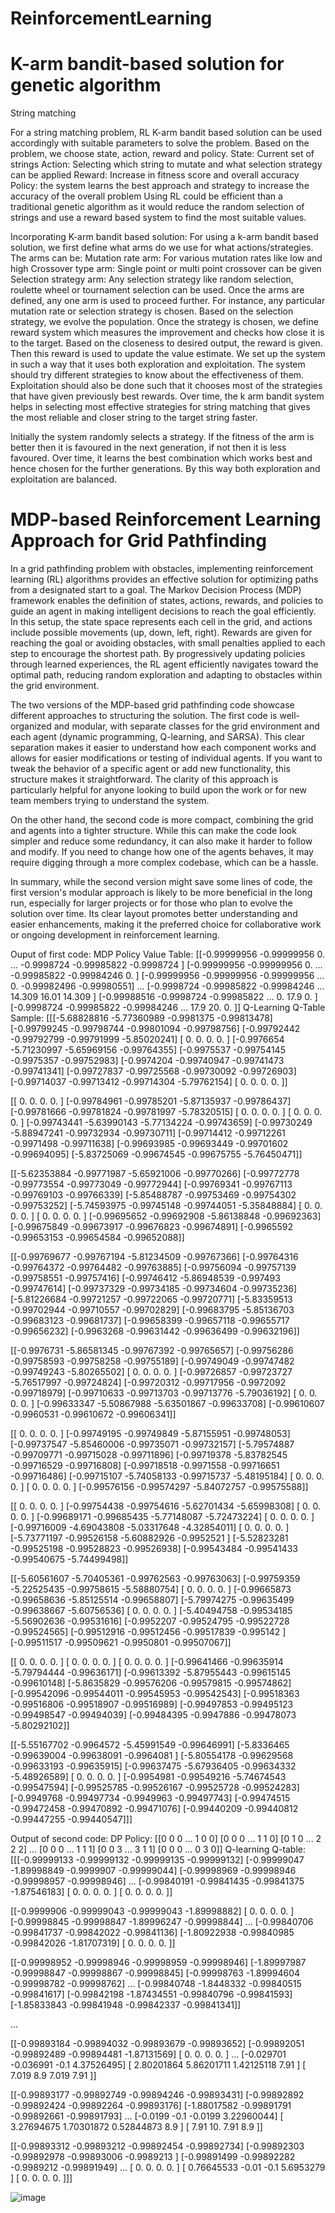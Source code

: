 # ReinforcementLearning

# K-arm bandit-based solution for genetic algorithm
String matching

For a string matching problem, RL K-arm bandit based solution can be used accordingly with suitable parameters to solve the problem. Based on the problem, we choose state, action, reward and policy.
State: Current set of strings
Action: Selecting which string to mutate and what selection strategy can be applied
Reward: Increase in fitness score and overall accuracy
Policy: the system learns the best approach and strategy to increase the accuracy of the overall problem
Using RL could be efficient than a traditional genetic algorithm as it would reduce the random selection of strings and use a reward based system to find the most suitable values.

Incorporating K-arm bandit based solution:
For using a k-arm bandit based solution, we first define what arms do we use for what actions/strategies. The arms can be:
Mutation rate arm: For various mutation rates like low and high
Crossover type arm: Single point or multi point crossover can be given
Selection strategy arm: Any selection strategy like random selection, roulette wheel or tournament selection can be used.
Once the arms are defined, any one arm is used to proceed further. For instance, any particular mutation rate or selection strategy is chosen. Based on the selection strategy, we evolve the population.
Once the strategy is chosen, we define reward system which measures the improvement and checks how close it is to the target. Based on the closeness to desired output, the reward is given. Then this reward is used to update the value estimate. 
We set up the system in such a way that it uses both exploration and exploitation. The system should try different strategies to know about the effectiveness of them. Exploitation should also be done such that it chooses most of the strategies that have given previously best rewards.
Over time, the k arm bandit system helps in selecting most effective strategies for string matching that gives the most reliable and closer string to the target string faster.

Initially the system randomly selects a strategy. If the fitness of the arm is better then it is favoured in the next generation, if not then it is less favoured. Over time, it learns the best combination which works best and hence chosen for the further generations. By this way both exploration and exploitation are balanced.


# MDP-based Reinforcement Learning Approach for Grid Pathfinding

In a grid pathfinding problem with obstacles, implementing reinforcement learning (RL) algorithms provides an effective solution for optimizing paths from a designated start to a goal. The Markov Decision Process (MDP) framework enables the definition of states, actions, rewards, and policies to guide an agent in making intelligent decisions to reach the goal efficiently. In this setup, the state space represents each cell in the grid, and actions include possible movements (up, down, left, right). Rewards are given for reaching the goal or avoiding obstacles, with small penalties applied to each step to encourage the shortest path. By progressively updating policies through learned experiences, the RL agent efficiently navigates toward the optimal path, reducing random exploration and adapting to obstacles within the grid environment.

The two versions of the MDP-based grid pathfinding code showcase different approaches to structuring the solution. The first code is well-organized and modular, with separate classes for the grid environment and each agent (dynamic programming, Q-learning, and SARSA). This clear separation makes it easier to understand how each component works and allows for easier modifications or testing of individual agents. If you want to tweak the behavior of a specific agent or add new functionality, this structure makes it straightforward. The clarity of this approach is particularly helpful for anyone looking to build upon the work or for new team members trying to understand the system.

On the other hand, the second code is more compact, combining the grid and agents into a tighter structure. While this can make the code look simpler and reduce some redundancy, it can also make it harder to follow and modify. If you need to change how one of the agents behaves, it may require digging through a more complex codebase, which can be a hassle.

In summary, while the second version might save some lines of code, the first version's modular approach is likely to be more beneficial in the long run, especially for larger projects or for those who plan to evolve the solution over time. Its clear layout promotes better understanding and easier enhancements, making it the preferred choice for collaborative work or ongoing development in reinforcement learning.

Ouput of first code:
MDP Policy Value Table:
 [[-0.99999956 -0.99999956  0.         ... -0.9998724  -0.99985822
  -0.9998724 ]
 [-0.99999956 -0.99999956  0.         ... -0.99985822 -0.99984246
   0.        ]
 [-0.99999956 -0.99999956 -0.99999956 ...  0.         -0.99982496
  -0.99980551]
 ...
 [-0.9998724  -0.99985822 -0.99984246 ... 14.309      16.01
  14.309     ]
 [-0.99988516 -0.9998724  -0.99985822 ...  0.         17.9
   0.        ]
 [-0.9998724  -0.99985822 -0.99984246 ... 17.9        20.
   0.        ]]
Q-Learning Q-Table Sample:
 [[[-5.68828816 -5.77360989 -0.9981375  -0.99813478]
  [-0.99799245 -0.99798744 -0.99801094 -0.99798756]
  [-0.99792442 -0.99792799 -0.99791999 -5.85020241]
  [ 0.          0.          0.          0.        ]
  [-0.9976654  -5.71230997 -5.65969156 -0.99764355]
  [-0.9975537  -0.99754145 -0.9975357  -0.99752983]
  [-0.9974204  -0.99740947 -0.99741473 -0.99741341]
  [-0.99727837 -0.99725568 -0.99730092 -0.99726903]
  [-0.99714037 -0.99713412 -0.99714304 -5.79762154]
  [ 0.          0.          0.          0.        ]]

 [[ 0.          0.          0.          0.        ]
  [-0.99784961 -0.99785201 -5.87135937 -0.99786437]
  [-0.99781666 -0.99781824 -0.99781997 -5.78320515]
  [ 0.          0.          0.          0.        ]
  [ 0.          0.          0.          0.        ]
  [-0.99743441 -5.63990143 -5.77134224 -0.99743659]
  [-0.99730249 -5.88947241 -0.99732934 -0.99730711]
  [-0.99714412 -0.99712261 -0.9971498  -0.99711638]
  [-0.99693985 -0.99693449 -0.99701602 -0.99694095]
  [-5.83725069 -0.99674545 -0.99675755 -5.76450471]]

 [[-5.62353884 -0.99771987 -5.65921006 -0.99770266]
  [-0.99772778 -0.99773554 -0.99773049 -0.99772944]
  [-0.99769341 -0.99767113 -0.99769103 -0.99766339]
  [-5.85488787 -0.99753469 -0.99754302 -0.99753252]
  [-5.74593975 -0.99745148 -0.99744051 -5.35848884]
  [ 0.          0.          0.          0.        ]
  [ 0.          0.          0.          0.        ]
  [-0.99695652 -0.99692908 -5.86138848 -0.99692363]
  [-0.99675849 -0.99673917 -0.99676823 -0.99674891]
  [-0.9965592  -0.99653153 -0.99654584 -0.99652088]]

 [[-0.99769677 -0.99767194 -5.81234509 -0.99767366]
  [-0.99764316 -0.99764372 -0.99764482 -0.99763885]
  [-0.99756094 -0.99757139 -0.99758551 -0.99757416]
  [-0.99746412 -5.86948539 -0.997493   -0.99747614]
  [-0.99737329 -0.99734185 -0.99734604 -0.99735236]
  [-5.81226684 -0.99721257 -0.99722065 -0.99720771]
  [-5.83359513 -0.99702944 -0.99710557 -0.99702829]
  [-0.99683795 -5.85136703 -0.99683123 -0.99681737]
  [-0.99658399 -0.99657118 -0.99655717 -0.99656232]
  [-0.9963268  -0.99631442 -0.99636499 -0.99632196]]

 [[-0.9976731  -5.86581345 -0.99767392 -0.99765657]
  [-0.99756286 -0.99758593 -0.99758258 -0.99755189]
  [-0.99749049 -0.99747482 -0.99749243 -5.80265502]
  [ 0.          0.          0.          0.        ]
  [-0.99726857 -0.99723727 -5.76517997 -0.99724824]
  [-0.99720312 -0.99717956 -0.9972092  -0.99718979]
  [-0.99710633 -0.99713703 -0.99713776 -5.79036192]
  [ 0.          0.          0.          0.        ]
  [-0.99633347 -5.50867988 -5.63501867 -0.99633708]
  [-0.99610607 -0.9960531  -0.99610672 -0.99606341]]

 [[ 0.          0.          0.          0.        ]
  [-0.99749195 -0.99749849 -5.87155951 -0.99748053]
  [-0.99737547 -5.85460006 -0.99735071 -0.99732157]
  [-5.79574887 -0.99709771 -0.99715028 -0.99711896]
  [-0.99719378 -5.83782545 -0.99716529 -0.99716808]
  [-0.99718518 -0.9971558  -0.99716651 -0.99716486]
  [-0.99715107 -5.74058133 -0.99715737 -5.48195184]
  [ 0.          0.          0.          0.        ]
  [ 0.          0.          0.          0.        ]
  [-0.99576156 -0.99574297 -5.84072757 -0.99575588]]

 [[ 0.          0.          0.          0.        ]
  [-0.99754438 -0.99754616 -5.62701434 -5.65998308]
  [ 0.          0.          0.          0.        ]
  [-0.99689171 -0.99685435 -5.77148087 -5.72473224]
  [ 0.          0.          0.          0.        ]
  [-0.99716009 -4.69043808 -5.03317648 -4.32854011]
  [ 0.          0.          0.          0.        ]
  [-5.73771197 -0.99526158 -5.60882926 -0.9952521 ]
  [-5.52823281 -0.99525198 -0.99528823 -0.99526938]
  [-0.99543484 -0.99541433 -0.99540675 -5.74499498]]

 [[-5.60561607 -5.70405361 -0.99762563 -0.99763063]
  [-0.99759359 -5.22525435 -0.99758615 -5.58880754]
  [ 0.          0.          0.          0.        ]
  [-0.99665873 -0.99658636 -5.85125514 -0.99658807]
  [-5.79974275 -0.99635499 -0.99638667 -5.60756536]
  [ 0.          0.          0.          0.        ]
  [-5.40494758 -0.99534185 -5.56902636 -0.99531616]
  [-0.9952207  -0.99524795 -0.99522728 -0.99524565]
  [-0.99512916 -0.99512456 -0.99517839 -0.995142  ]
  [-0.99511517 -0.99509621 -0.9950801  -0.99507067]]

 [[ 0.          0.          0.          0.        ]
  [ 0.          0.          0.          0.        ]
  [ 0.          0.          0.          0.        ]
  [-0.99641466 -0.99635914 -5.79794444 -0.99636171]
  [-0.99613392 -5.87955443 -0.99615145 -0.99610148]
  [-5.8635829  -0.99576206 -0.99579815 -0.99574862]
  [-0.99542096 -0.99544011 -0.99545953 -0.99542543]
  [-0.99518363 -0.99516806 -0.99518907 -0.99516989]
  [-0.99497853 -0.99495123 -0.99498547 -0.99494039]
  [-0.99484395 -0.9947886  -0.99478073 -5.80292102]]

 [[-5.55167702 -0.9964572  -5.45991549 -0.99646991]
  [-5.8336465  -0.99639004 -0.99638091 -0.9964081 ]
  [-5.80554178 -0.99629568 -0.99633193 -0.99635915]
  [-0.99637475 -5.67936405 -0.99634332 -5.48926589]
  [ 0.          0.          0.          0.        ]
  [-0.9954981  -0.99549216 -5.74674543 -0.99547594]
  [-0.99525785 -0.99526167 -0.99525728 -0.99524283]
  [-0.9949768  -0.99497734 -0.9949963  -0.99497743]
  [-0.99474515 -0.99472458 -0.99470892 -0.99471076]
  [-0.99440209 -0.99440812 -0.99447255 -0.99440547]]]


Output of second code:
DP Policy:
[[0 0 0 ... 1 0 0]
 [0 0 0 ... 1 1 0]
 [0 1 0 ... 2 2 2]
 ...
 [0 0 0 ... 1 1 1]
 [0 0 3 ... 3 1 1]
 [0 0 0 ... 0 3 0]]
Q-learning Q-table:
[[[-0.99999133 -0.99999132 -0.99999135 -0.99999132]
  [-0.99999047 -1.89998849 -0.9999907  -0.99999044]
  [-0.99998969 -0.99998946 -0.99998957 -0.99998946]
  ...
  [-0.99840191 -0.99841435 -0.99841375 -1.87546183]
  [ 0.          0.          0.          0.        ]
  [ 0.          0.          0.          0.        ]]

 [[-0.9999906  -0.99999043 -0.99999043 -1.89998882]
  [ 0.          0.          0.          0.        ]
  [-0.99998845 -0.99998847 -1.89996247 -0.99998844]
  ...
  [-0.99840706 -0.99841737 -0.99842022 -0.99841136]
  [-1.80922938 -0.99840985 -0.99842026 -1.81707319]
  [ 0.          0.          0.          0.        ]]

 [[-0.99998952 -0.99998946 -0.99998959 -0.99998946]
  [-1.89997987 -0.99998847 -0.99998867 -0.99998845]
  [-0.99998763 -1.89994604 -0.99998782 -0.99998762]
  ...
  [-0.99840748 -1.8448332  -0.99840515 -0.99841617]
  [-0.99842198 -1.87434551 -0.99840796 -0.99841593]
  [-1.85833843 -0.99841948 -0.99842337 -0.99841341]]

 ...

 [[-0.99893184 -0.99894032 -0.99893679 -0.99893652]
  [-0.99892051 -0.99892489 -0.99894481 -1.87131569]
  [ 0.          0.          0.          0.        ]
  ...
  [-0.029701   -0.036991   -0.1         4.37526495]
  [ 2.80201864  5.86201711  1.42125118  7.91      ]
  [ 7.019       8.9         7.019       7.91      ]]

 [[-0.99893177 -0.99892749 -0.99894246 -0.99893431]
  [-0.99892892 -0.99892424 -0.99892264 -0.99893176]
  [-1.88017582 -0.99891791 -0.99892661 -0.99891793]
  ...
  [-0.0199     -0.1        -0.0199      3.22960044]
  [ 3.27694675  1.70301872  0.52844873  8.9       ]
  [ 7.91       10.          7.91        8.9       ]]

 [[-0.99893312 -0.99893212 -0.99892454 -0.99892734]
  [-0.99892303 -0.99892978 -0.99893006 -0.9989213 ]
  [-0.99891499 -0.99892282 -0.9989212  -0.99891949]
  ...
  [ 0.          0.          0.          0.        ]
  [ 0.76645533 -0.01       -0.1         5.6953279 ]
  [ 0.          0.          0.          0.        ]]]

  ![image](https://github.com/user-attachments/assets/9edf9954-125c-4bdd-86d4-243343046a69)

